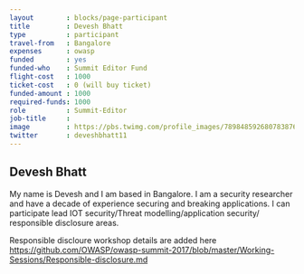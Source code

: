 ```yaml
---
layout        : blocks/page-participant
title         : Devesh Bhatt
type          : participant
travel-from   : Bangalore
expenses      : owasp
funded        : yes
funded-who    : Summit Editor Fund
flight-cost   : 1000
ticket-cost   : 0 (will buy ticket)
funded-amount : 1000
required-funds: 1000
role          : Summit-Editor
job-title     :
image         : https://pbs.twimg.com/profile_images/789848592680783876/iVOr_MaR.jpg
twitter       : deveshbhatt11
---
```


## Devesh Bhatt


My name is Devesh and I am based in Bangalore. I am a security researcher and have a decade of experience securing and breaking applications. I can participate lead IOT security/Threat modelling/application security/ responsible disclosure areas.

Responsible discloure workshop details are added here https://github.com/OWASP/owasp-summit-2017/blob/master/Working-Sessions/Responsible-disclosure.md
